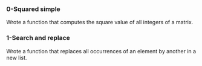 ### 0-Squared simple
Wrote a function that computes the square value of all integers of a matrix.
### 1-Search and replace
Wrote a function that replaces all occurrences of an element by another in a new list.
